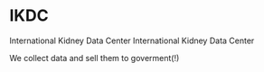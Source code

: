 # IKDC
International Kidney Data Center
International Kidney Data Center

We collect data and sell them to goverment(!)
